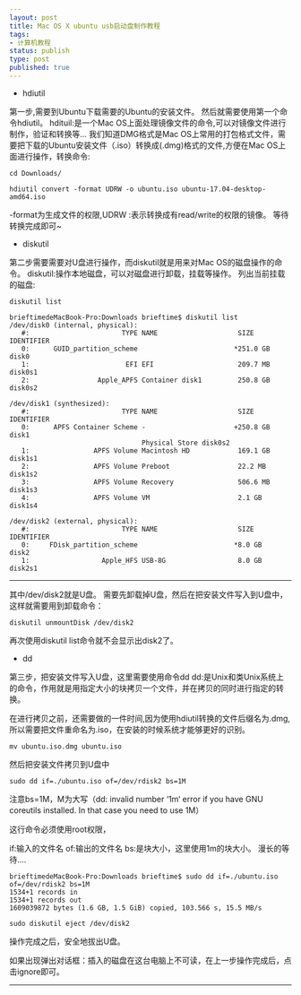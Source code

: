 ```yaml
--- 
layout: post
title: Mac OS X ubuntu usb启动盘制作教程
tags: 
- 计算机教程
status: publish
type: post
published: true
---
```

- hdiutil

第一步,需要到Ubuntu下载需要的Ubuntu的安装文件。
然后就需要使用第一个命令hdiutil。
hdituil:是一个Mac OS上面处理镜像文件的命令,可以对镜像文件进行制作，验证和转换等...
我们知道DMG格式是Mac OS上常用的打包格式文件，需要把下载的Ubuntu安装文件（.iso）转换成(.dmg)格式的文件,方便在Mac OS上面进行操作，转换命令:

````
cd Downloads/ 
````

````
hdiutil convert -format UDRW -o ubuntu.iso ubuntu-17.04-desktop-amd64.iso
````

-format为生成文件的权限,UDRW :表示转换成有read/write的权限的镜像。
等待转换完成即可~

- diskutil

第二步需要需要对U盘进行操作，而diskutil就是用来对Mac OS的磁盘操作的命令。
diskutil:操作本地磁盘，可以对磁盘进行卸载，挂载等操作。
列出当前挂载的磁盘:

````
diskutil list
````

````
brieftimedeMacBook-Pro:Downloads brieftime$ diskutil list
/dev/disk0 (internal, physical):
   #:                       TYPE NAME                    SIZE       IDENTIFIER
   0:      GUID_partition_scheme                        *251.0 GB   disk0
   1:                        EFI EFI                     209.7 MB   disk0s1
   2:                 Apple_APFS Container disk1         250.8 GB   disk0s2

/dev/disk1 (synthesized):
   #:                       TYPE NAME                    SIZE       IDENTIFIER
   0:      APFS Container Scheme -                      +250.8 GB   disk1
                                 Physical Store disk0s2
   1:                APFS Volume Macintosh HD            169.1 GB   disk1s1
   2:                APFS Volume Preboot                 22.2 MB    disk1s2
   3:                APFS Volume Recovery                506.6 MB   disk1s3
   4:                APFS Volume VM                      2.1 GB     disk1s4

/dev/disk2 (external, physical):
   #:                       TYPE NAME                    SIZE       IDENTIFIER
   0:     FDisk_partition_scheme                        *8.0 GB     disk2
   1:                  Apple_HFS USB-8G                  8.0 GB     disk2s1
````

---

其中/dev/disk2就是U盘。
需要先卸载掉U盘，然后在把安装文件写入到U盘中，这样就需要用到卸载命令：

````
diskutil unmountDisk /dev/disk2
````

再次使用diskutil list命令就不会显示出disk2了。

- dd

第三步，把安装文件写入U盘，这里需要使用命令dd
dd:是Unix和类Unix系统上的命令，作用就是用指定大小的块拷贝一个文件，并在拷贝的同时进行指定的转换。

在进行拷贝之前，还需要做的一件时间,因为使用hdiutil转换的文件后缀名为.dmg,所以需要把文件重命名为.iso，在安装的时候系统才能够更好的识别。

````
mv ubuntu.iso.dmg ubuntu.iso
````

然后把安装文件拷贝到U盘中

````
sudo dd if=./ubuntu.iso of=/dev/rdisk2 bs=1M
````

注意bs=1M，M为大写（dd: invalid number ‘1m‘ error if you have GNU coreutils installed. In that case you need to use 1M）

这行命令必须使用root权限，

if:输入的文件名
of:输出的文件名
bs:是块大小，这里使用1m的块大小。
漫长的等待....

````
brieftimedeMacBook-Pro:Downloads brieftime$ sudo dd if=./ubuntu.iso of=/dev/rdisk2 bs=1M
1534+1 records in
1534+1 records out
1609039872 bytes (1.6 GB, 1.5 GiB) copied, 103.566 s, 15.5 MB/s
````

````
sudo diskutil eject /dev/disk2
````

操作完成之后，安全地拔出U盘。

如果出现弹出对话框：插入的磁盘在这台电脑上不可读，在上一步操作完成后，点击ignore即可。

---
